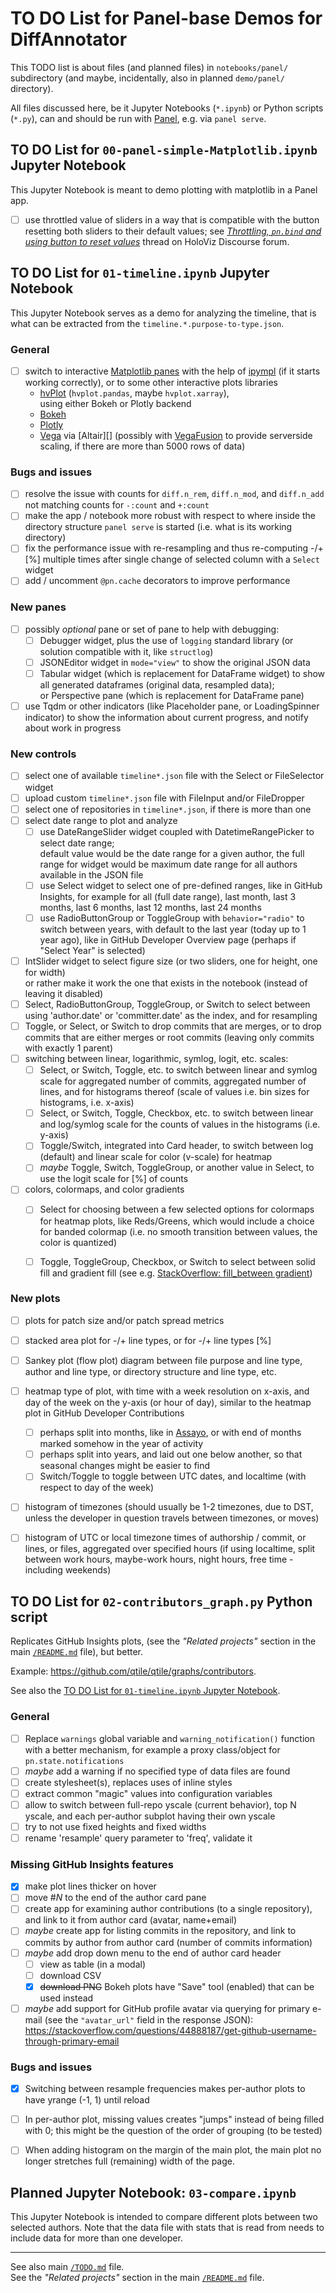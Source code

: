 # TO DO List for Panel-base Demos for DiffAnnotator

This TODO list is about files (and planned files) in `notebooks/panel/`
subdirectory (and maybe, incidentally, also in planned `demo/panel/` directory).

All files discussed here, be it Jupyter Notebooks (`*.ipynb`) or Python scripts
(`*.py`), can and should be run with [Panel][], e.g. via `panel serve`.

[Panel]: https://panel.holoviz.org/ "HoloViz's Panel: The Powerful Data Exploration & Web App Framework for Python"


## TO DO List for `00-panel-simple-Matplotlib.ipynb` Jupyter Notebook

This Jupyter Notebook is meant to demo plotting with matplotlib in a Panel app.

- [ ] use throttled value of sliders in a way that is compatible
  with the button resetting both sliders to their default values;
  see [_Throttling, `pn.bind` and using button to reset values_][1]
  thread on HoloViz Discourse forum.

[1]: https://discourse.holoviz.org/t/throttling-pn-bind-and-using-button-to-reset-values/8341


## TO DO List for `01-timeline.ipynb` Jupyter Notebook

This Jupyter Notebook serves as a demo for analyzing the timeline,
that is what can be extracted from the `timeline.*.purpose-to-type.json`.

### General

- [ ] switch to interactive [Matplotlib panes][pane.Matplotlib] with the help
   of [ipympl][] (if it starts working correctly), or to some other interactive plots
   libraries
    - [hvPlot][] (`hvplot.pandas`, maybe `hvplot.xarray`),<br>
      using either Bokeh or Plotly backend
    - [Bokeh][]
    - [Plotly][]
    - [Vega][] via [Altair][] (possibly with [VegaFusion][] to provide
      serverside scaling, if there are more than 5000 rows of data)

[matplotlib]: https://matplotlib.org
[pane.Matplotlib]: https://panel.holoviz.org/reference/panes/Matplotlib.html
[seaborn]: https://seaborn.pydata.org/
[ipympl]: https://matplotlib.org/ipympl/
[plotnine]: https://plotnine.org/
[hvPlot]: https://hvplot.holoviz.org/
[Bokeh]: https://bokeh.org/
[Plotly]: https://plotly.com/python/
[Vega]: https://vega.github.io/
[Altait]: https://altair-viz.github.io/
[VegaFusion]: https://vegafusion.io/

### Bugs and issues

- [ ] resolve the issue with counts for `diff.n_rem`, `diff.n_mod`, and `diff.n_add`
  not matching counts for `-:count` and `+:count`
- [ ] make the app / notebook more robust with respect to where inside
  the directory structure `panel serve` is started (i.e. what is its working directory)
- [ ] fix the performance issue with re-resampling and thus re-computing -/+ \[%]
  multiple times after single change of selected column with a `Select` widget
- [ ] add / uncomment `@pn.cache` decorators to improve performance

### New panes

- [ ] possibly _optional_ pane or set of pane to help with debugging:
    - [ ] Debugger widget, plus the use of `logging` standard library
      (or solution compatible with it, like `structlog`)
    - [ ] JSONEditor widget in `mode="view"` to show the original JSON data
    - [ ] Tabular widget (which is replacement for DataFrame widget)
      to show all generated dataframes (original data, resampled data);<br>
      or Perspective pane (which is replacement for DataFrame pane)
- [ ] use Tqdm or other indicators (like Placeholder pane, or LoadingSpinner indicator)
  to show the information about current progress, and notify about work in progress

### New controls

- [ ] select one of available `timeline*.json` file with the Select or FileSelector widget
- [ ] upload custom `timeline*.json` file with FileInput and/or FileDropper
- [ ] select one of repositories in `timeline*.json`, if there is more than one
- [ ] select date range to plot and analyze
    - [ ] use DateRangeSlider widget coupled with DatetimeRangePicker to select date range;<br>
      default value would be the date range for a given author, the full range for widget
      would be maximum date range for all authors available in the JSON file
    - [ ] use Select widget to select one of pre-defined ranges, like in GitHub Insights,
      for example for all (full date range), last month, last 3 months, last 6 months,
      last 12 months, last 24 months
    - [ ] use RadioButtonGroup or ToggleGroup with `behavior="radio"` to switch
      between years, with default to the last year (today up to 1 year ago),
      like in GitHub Developer Overview page (perhaps if "Select Year" is selected)
- [ ] IntSlider widget to select figure size (or two sliders, one for height, one for width)<br>
  or rather make it work the one that exists in the notebook (instead of leaving it disabled)
- [ ] Select, RadioButtonGroup, ToggleGroup, or Switch to select between using 'author.date'
  or 'committer.date' as the index, and for resampling
- [ ] Toggle, or Select, or Switch to drop commits that are merges, or to drop commits
  that are either merges or root commits (leaving only commits with exactly 1 parent)
- [ ] switching between linear, logarithmic, symlog, logit, etc. scales:
    - [ ] Select, or Switch, Toggle, etc. to switch between linear and symlog scale
      for aggregated number of commits, aggregated number of lines, and for histograms thereof
      (scale of values i.e. bin sizes for histograms, i.e. x-axis)
    - [ ] Select, or Switch, Toggle, Checkbox, etc. to switch between linear and log/symlog
      scale for the counts of values in the histograms (i.e. y-axis)
    - [ ] Toggle/Switch, integrated into Card header, to switch between log (default)
      and linear scale for color (v-scale) for heatmap
    - [ ] _maybe_ Toggle, Switch, ToggleGroup, or another value in Select, to use
      the logit scale for \[%] of counts
- [ ] colors, colormaps, and color gradients
    - [ ] Select for choosing between a few selected options for colormaps for heatmap
      plots, like Reds/Greens, which would include a choice for banded colormap (i.e.
      no smooth transition between values, the color is quantized)
    - [ ] Toggle, ToggleGroup, Checkbox, or Switch to select between solid fill and
      gradient fill (see e.g. [StackOverflow: fill_between gradient](https://stackoverflow.com/questions/68002782/fill-between-gradient))


### New plots

- [ ] plots for patch size and/or patch spread metrics
- [ ] stacked area plot for -/+ line types, or for -/+ line types [%]
- [ ] Sankey plot (flow plot) diagram between file purpose and line type,
  author and line type, or directory structure and line type, etc.
- [ ] heatmap type of plot, with time with a week resolution on x-axis,
  and day of the week on the y-axis (or hour of day), similar to
  the heatmap plot in GitHub Developer Contributions
    - [ ] perhaps split into months, like in [Assayo](https://assayo.online/),
      or with end of months marked somehow in the year of activity
    - [ ] perhaps split into years, and laid out one below another, so that
      seasonal changes might be easier to find
    - [ ] Switch/Toggle to toggle between UTC dates, and localtime
      (with respect to day of the week)
- [ ] histogram of timezones (should usually be 1-2 timezones, due to DST,
  unless the developer in question travels between timezones, or moves) 
- [ ] histogram of UTC or local timezone times of authorship / commit,
  or lines, or files, aggregated over specified hours (if using localtime,
  split between work hours, maybe-work hours, night hours, free time - including weekends)


## TO DO List for `02-contributors_graph.py` Python script

Replicates GitHub Insights plots,
(see the _"Related projects"_ section in the main [`/README.md`](../../README.md) file),
but better.

Example: <https://github.com/qtile/qtile/graphs/contributors>.

See also the [TO DO List for `01-timeline.ipynb` Jupyter Notebook](#to-do-list-for-01-timelineipynb-jupyter-notebook).

### General

- [ ] Replace `warnings` global variable and `warning_notification()` function
  with a better mechanism, for example a proxy class/object for `pn.state.notifications`
- [ ] _maybe_ add a warning if no specified type of data files are found
- [ ] create stylesheet(s), replaces uses of inline styles
- [ ] extract common "magic" values into configuration variables
- [ ] allow to switch between full-repo yscale (current behavior),
      top N yscale, and each per-author subplot having their own yscale
- [ ] try to not use fixed heights and fixed widths
- [ ] rename 'resample' query parameter to 'freq', validate it

### Missing GitHub Insights features

- [x] make plot lines thicker on hover
- [ ] move #<i>N</i> to the end of the author card pane
- [ ] create app for examining author contributions (to a single repository),
      and link to it from author card (avatar, name+email)
- [ ] _maybe_ create app for listing commits in the repository, and link
      to commits by author from author card (number of commits information)
- [ ] _maybe_ add drop down menu to the end of author card header
  - [ ] view as table (in a modal)
  - [ ] download CSV
  - [x] ~~download PNG~~ Bokeh plots have "Save" tool (enabled)
        that can be used instead
- [ ] _maybe_ add support for GitHub profile avatar via querying for primary e-mail
      (see the `"avatar_url"` field in the response JSON):<br>
      <https://stackoverflow.com/questions/44888187/get-github-username-through-primary-email>

### Bugs and issues

- [x] Switching between resample frequencies makes per-author plots
      to have yrange (-1, 1) until reload
- [ ] In per-author plot, missing values creates "jumps" instead of being filled with 0;
      this might be the question of the order of grouping (to be tested)
- [ ] When adding histogram on the margin of the main plot,
      the main plot no longer stretches full (remaining) width of the page.


## Planned Jupyter Notebook: `03-compare.ipynb`

This Jupyter Notebook is intended to compare different plots between two selected
authors.  Note that the data file with stats that is read from needs to include data
for more than one developer.

-----

See also main [`/TODO.md`](../../TODO.md) file.<br>
See the _"Related projects"_ section in the main [`/README.md`](../../README.md) file.
